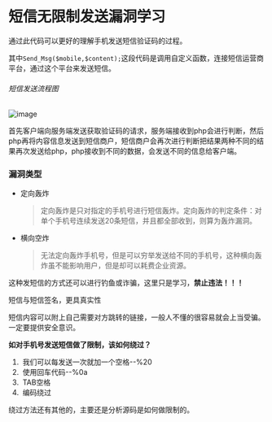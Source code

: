 # 短信无限制发送漏洞学习

通过此代码可以更好的理解手机发送短信验证码的过程。

其中`Send_Msg($mobile,$content);`这段代码是调用自定义函数，连接短信运营商平台，通过这个平台来发送短信。

###### 短信发送流程图

![image](https://user-images.githubusercontent.com/71583369/148384655-f4714449-1236-4e36-bcb0-8087c8c6ae88.png)

首先客户端向服务端发送获取验证码的请求，服务端接收到php会进行判断，然后php再将内容信息发送到短信商户，短信商户会再次进行判断把结果两种不同的结果再次发送给php，php接收到不同的数据，会发送不同的信息给客户端。

### 漏洞类型


- 定向轰炸

  > 定向轰炸是只对指定的手机号进行短信轰炸。定向轰炸的判定条件：对单个手机号连续发送20条短信，并且都全部收到，则算为轰炸漏洞。



- 横向空炸

  > 无法定向轰炸手机号，但是可以穷举发送给不同的手机号，这种横向轰炸虽不能影响用户，但是却可以耗费企业资源。

这种发短信的方式还可以进行钓鱼或诈骗，这里只是学习，**禁止违法！！！**

短信与短信签名，更具真实性



短信内容可以附上自己需要对方跳转的链接，一般人不懂的很容易就会上当受骗。一定要提供安全意识。


**如对手机号发送短信做了限制，该如何绕过？**

1. ​	我们可以每发送一次就加一个空格--%20
2. ​	使用回车代码--%0a
3. ​	TAB空格
4. ​	编码绕过

绕过方法还有其他的，主要还是分析源码是如何做限制的。
